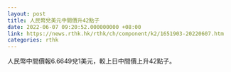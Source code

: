 ```yaml
---
layout: post
title: 人民幣兌美元中間價升42點子
date: 2022-06-07 09:20:52.000000000 +08:00
link: https://news.rthk.hk/rthk/ch/component/k2/1651903-20220607.htm
categories: rthk
---
```


人民幣中間價報6.6649兌1美元，較上日中間價上升42點子。
